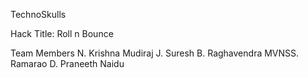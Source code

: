 TechnoSkulls

Hack Title: Roll n Bounce

Team Members
N. Krishna Mudiraj
J. Suresh
B. Raghavendra
MVNSS. Ramarao
D. Praneeth Naidu
